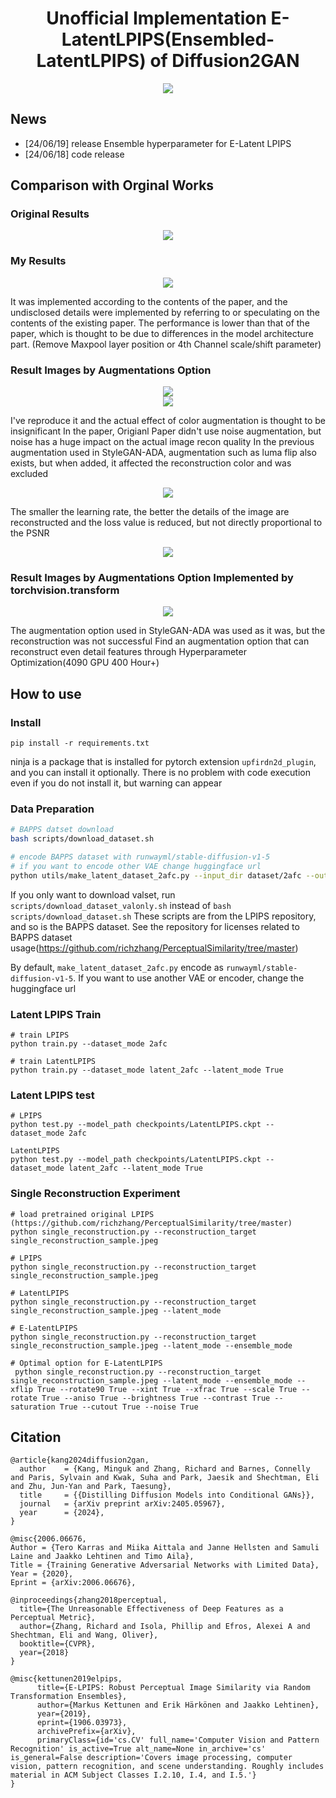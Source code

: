 <div align="center">

# Unofficial Implementation E-LatentLPIPS(Ensembled-LatentLPIPS) of Diffusion2GAN
<img src="asset/LatentLPIPS_figure.jpg">

</div>

## News
- [24/06/19] release Ensemble hyperparameter for E-Latent LPIPS
- [24/06/18] code release

## Comparison with Orginal Works

### Original Results
<div align="center">
<img src="asset/SingleRecon_figure.jpg">
</div>


### My Results
<div align="center">

<img src="asset/Single_Recon_my_figure.jpg">
</div>


It was implemented according to the contents of the paper, and the undisclosed details were implemented by referring to or speculating on the contents of the existing paper. The performance is lower than that of the paper, which is thought to be due to differences in the model architecture part. (Remove Maxpool layer position or 4th Channel scale/shift parameter) 


### Result Images by Augmentations Option
<div align="center">
<img src="asset/Aug_Result.jpg">
</div>

<div align="center">
<img src="asset/concatenated_output.gif">
</div>



I've reproduce it and the actual effect of color augmentation is thought to be insignificant
In the paper, Origianl Paper didn't use noise augmentation, but noise has a huge impact on the actual image recon quality
In the previous augmentation used in StyleGAN-ADA, augmentation such as luma flip also exists, but when added, it affected the reconstruction color and was excluded

<div align="center">
<img src="asset/Metrics.jpg">
</div>

The smaller the learning rate, the better the details of the image are reconstructed and the loss value is reduced, but not directly proportional to the PSNR




<div align="center">
<img src="asset/LearningRate_Comparison.jpg">
</div>

### Result Images by Augmentations Option Implemented by torchvision.transform

<div align="center">
<img src="asset/SingleRecon_StyleGAN-ADA.jpg">
</div>

The augmentation option used in StyleGAN-ADA was used as it was, but the reconstruction was not successful
Find an augmentation option that can reconstruct even detail features through Hyperparameter Optimization(4090 GPU 400 Hour+)

## How to use

### Install

```
pip install -r requirements.txt
```

ninja is a package that is installed for pytorch extension `upfirdn2d_plugin`, and you can install it optionally. There
is no problem with code execution even if you do not install it, but warning can appear

### Data Preparation

```bash
# BAPPS datset download
bash scripts/download_dataset.sh

# encode BAPPS dataset with runwayml/stable-diffusion-v1-5
# if you want to encode other VAE change huggingface url
python utils/make_latent_dataset_2afc.py --input_dir dataset/2afc --output_dir dataset/latent_2afc --batch_size 4
```

If you only want to download valset, run `scripts/download_dataset_valonly.sh` instead
of `bash scripts/download_dataset.sh`
These scripts are from the LPIPS repository, and so is the BAPPS dataset. See the repository for licenses related to
BAPPS dataset usage(https://github.com/richzhang/PerceptualSimilarity/tree/master)

By default, `make_latent_dataset_2afc.py` encode as `runwayml/stable-diffusion-v1-5`. If you want to use another VAE or
encoder, change the huggingface url

### Latent LPIPS Train
```
# train LPIPS
python train.py --dataset_mode 2afc

# train LatentLPIPS
python train.py --dataset_mode latent_2afc --latent_mode True
```

### Latent LPIPS test

```
# LPIPS
python test.py --model_path checkpoints/LatentLPIPS.ckpt --dataset_mode 2afc

LatentLPIPS
python test.py --model_path checkpoints/LatentLPIPS.ckpt --dataset_mode latent_2afc --latent_mode True
```

### Single Reconstruction Experiment

```
# load pretrained original LPIPS (https://github.com/richzhang/PerceptualSimilarity/tree/master)
python single_reconstruction.py --reconstruction_target single_reconstruction_sample.jpeg

# LPIPS
python single_reconstruction.py --reconstruction_target single_reconstruction_sample.jpeg

# LatentLPIPS
python single_reconstruction.py --reconstruction_target single_reconstruction_sample.jpeg --latent_mode

# E-LatentLPIPS
python single_reconstruction.py --reconstruction_target single_reconstruction_sample.jpeg --latent_mode --ensemble_mode

# Optimal option for E-LatentLPIPS
 python single_reconstruction.py --reconstruction_target single_reconstruction_sample.jpeg --latent_mode --ensemble_mode --xflip True --rotate90 True --xint True --xfrac True --scale True --rotate True --aniso True --brightness True --contrast True --saturation True --cutout True --noise True
```

## Citation

```
@article{kang2024diffusion2gan,
  author    = {Kang, Minguk and Zhang, Richard and Barnes, Connelly and Paris, Sylvain and Kwak, Suha and Park, Jaesik and Shechtman, Eli and Zhu, Jun-Yan and Park, Taesung},
  title     = {{Distilling Diffusion Models into Conditional GANs}},
  journal   = {arXiv preprint arXiv:2405.05967},
  year      = {2024},
}

@misc{2006.06676,
Author = {Tero Karras and Miika Aittala and Janne Hellsten and Samuli Laine and Jaakko Lehtinen and Timo Aila},
Title = {Training Generative Adversarial Networks with Limited Data},
Year = {2020},
Eprint = {arXiv:2006.06676},

@inproceedings{zhang2018perceptual,
  title={The Unreasonable Effectiveness of Deep Features as a Perceptual Metric},
  author={Zhang, Richard and Isola, Phillip and Efros, Alexei A and Shechtman, Eli and Wang, Oliver},
  booktitle={CVPR},
  year={2018}
}

@misc{kettunen2019elpips,
      title={E-LPIPS: Robust Perceptual Image Similarity via Random Transformation Ensembles}, 
      author={Markus Kettunen and Erik Härkönen and Jaakko Lehtinen},
      year={2019},
      eprint={1906.03973},
      archivePrefix={arXiv},
      primaryClass={id='cs.CV' full_name='Computer Vision and Pattern Recognition' is_active=True alt_name=None in_archive='cs' is_general=False description='Covers image processing, computer vision, pattern recognition, and scene understanding. Roughly includes material in ACM Subject Classes I.2.10, I.4, and I.5.'}
}

```
